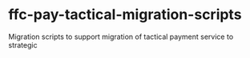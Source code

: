 # ffc-pay-tactical-migration-scripts
Migration scripts to support migration of tactical payment service to strategic
